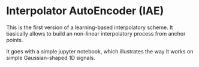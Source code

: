 # Interpolator AutoEncoder (IAE)

This is the first version of a learning-based interpolatory scheme. It basically allows to build an non-linear interpolatory process from anchor points.

It goes with a simple jupyter notebook, which illustrates the way it works on simple Gaussian-shaped 1D signals.
